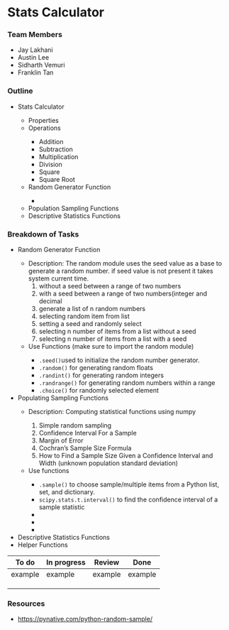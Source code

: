 # Stats Calculator

### Team Members
* Jay Lakhani 
* Austin Lee 
* Sidharth Vemuri 
* Franklin Tan

<h3>Outline</h3>
<ul>
  <li>Stats Calculator</li>
  <ul>
    <li>Properties</li>
    <li>Operations</li>
      <ul>
        <li>Addition</li>
        <li>Subtraction</li>
        <li>Multiplication</li>
        <li>Division</li>
        <li>Square</li>
        <li>Square Root</li>
      </ul>
    <li>Random Generator Function</li>
      <ul>
        <li></li>
      </ul>
    <li>Population Sampling Functions</li>
    <li>Descriptive Statistics Functions</li>
  </ul>
</ul>

<h3>Breakdown of Tasks</h3>
<ul>
  <li>Random Generator Function</li>
    <ul>
        <li>Description: The random module uses the seed value as a base to generate a random number. if seed value is not present it takes system current time.
            <ol>
                <li>without a seed between a range of two numbers</li>
                <li>with a seed between a range of two numbers(integer and decimal</li>
                <li>generate a list of n random numbers</li>
                <li>selecting random item from list</li>
                <li>setting a seed and randomly select</li>
                <li>selecting n number of items from a list without a seed</li>
                <li>selecting n number of items from a list with a seed</li>
            </ol>
        </li>
        <li>Use Functions (make sure to import the random module)</li> 
            <ul>
                <li><code>.seed()</code>used to initialize the random number generator.</li>
                <li><code>.random()</code> for generating random floats</li>
                <li><code>.randint()</code> for generating random integers</li>
                <li><code>.randrange()</code> for generating random numbers within a range</li>
                <li><code>.choice()</code> for randomly selected element</li>
            </ul>
    </ul>
  <li>Populating Sampling Functions</li>
    <ul>
        <li>Description: Computing statistical functions using numpy </li>
            <ol>
                <li>Simple random sampling</li>
                <li>Confidence Interval For a Sample</li>
                <li>Margin of Error</li>
                <li>Cochran’s Sample Size Formula</li>
                <li>How to Find a Sample Size Given a Confidence Interval and Width (unknown population standard deviation)</li>
            </ol>
        <li>Use functions</li>
            <ul>
                <li><code>.sample()</code> to choose sample/multiple items from a Python list, set, and dictionary.</li>
                <li><code>scipy.stats.t.interval()</code> to find the confidence interval of a sample statistic</li>
                <li><code></code></li>
                <li><code></code></li>
                <li><code></code></li>
            </ul>
    </ul>
    <li>Descriptive Statistics Functions</li>
    
<li>Helper Functions</li>
</ul>

| To do | In progress |  Review  | Done | 
| ---  | ----------- |  ------- | ---- |
| example | example | example |  example | 
|  |  |  |  |
|  |  |  |  | 
|  |  |  |  |

<!-- Undordered List -->

### Resources
* https://pynative.com/python-random-sample/
